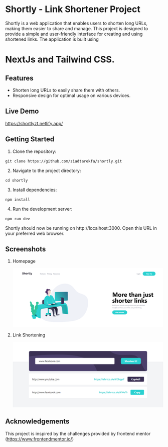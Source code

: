 # Shortly - Link Shortener Project
Shortly is a web application that enables users to shorten long URLs, making them easier to share and manage. This project is designed to provide a simple and user-friendly interface for creating and using shortened links.
The application is built using  <h1>NextJs and Tailwind CSS.</h1>

## Features
- Shorten long URLs to easily share them with others.
- Responsive design for optimal usage on various devices.

## Live Demo
https://shortlyzt.netlify.app/

## Getting Started
1. Clone the repository:
```
git clone https://github.com/ziadtarekfa/shortly.git
 ```
2. Navigate to the project directory:

```
cd shortly
```
3. Install dependencies:
```
npm install
```
4. Run the development server:
```
npm run dev
```

Shortly should now be running on http://localhost:3000. Open this URL in your preferred web browser.

## Screenshots
1. Homepage

    ![Homepage](/screenshots/HomePage.PNG)

2. Link Shortening

    ![Link Shortening](/screenshots/LinkShorten.PNG)

## Acknowledgements
This project is inspired by the challenges provided by frontend mentor (https://www.frontendmentor.io/)
